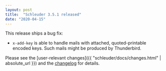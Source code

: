 ```yaml
---
layout: post
title:  "Schleuder 3.5.1 released"
date: "2020-04-15"
---
```


This release ships a bug fix:

* `x-add-key` is able to handle mails with attached, quoted-printable encoded keys. Such mails might be produced by Thunderbird.

Please see the [user-relevant changes]({{ "schleuder/docs/changes.html" | absolute_url }}) and the [changelog](https://0xacab.org/schleuder/schleuder/blob/main/CHANGELOG.md#351-2020-04-15) for details.
